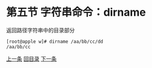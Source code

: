 # 第五节 字符串命令：dirname

返回路径字符串中的目录部分

```shell
[root@apple w]# dirname /aa/bb/cc/dd
/aa/bb/cc
```

[上一条](verse05-02-basename.html) [回目录](verse05-00-index.html) [下一条](verse05-04-cut.html)